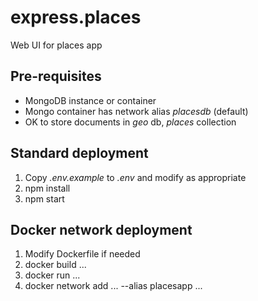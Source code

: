 # express.places
Web UI for places app

## Pre-requisites
* MongoDB instance or container
* Mongo container has network alias _placesdb_ (default)
* OK to store documents in _geo_ db, _places_ collection

## Standard deployment 

1. Copy _.env.example_ to _.env_ and modify as appropriate
1. npm install
1. npm start

## Docker network deployment

1. Modify Dockerfile if needed
1. docker build ...
1. docker run ...
1. docker network add ... --alias placesapp ...